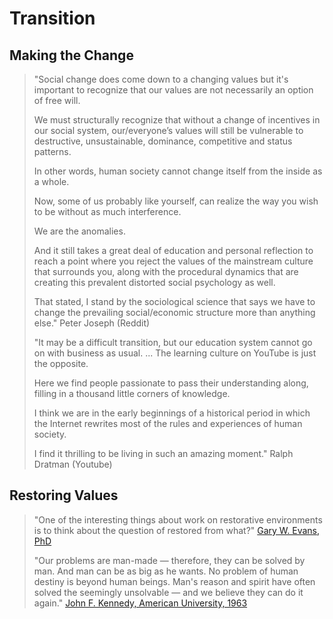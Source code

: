# Transition

## Making the Change

> "Social change does come down to a changing values but it's important to recognize that our values are not necessarily an option of free will.
>
> We must structurally recognize that without a change of incentives in our social system, our/everyone’s values will still be vulnerable to destructive, unsustainable, dominance, competitive and status patterns.
>
> In other words, human society cannot change itself from the inside as a whole.
>
> Now, some of us probably like yourself, can realize the way you wish to be without as much interference.
>
> We are the anomalies.
>
> And it still takes a great deal of education and personal reflection to reach a point where you reject the values of the mainstream culture that surrounds you, along with the procedural dynamics that are creating this prevalent distorted social psychology as well.
>
> That stated, I stand by the sociological science that says we have to change the prevailing social/economic structure more than anything else." Peter Joseph \(Reddit\)
>
> "It may be a difficult transition, but our education system cannot go on with business as usual. ... The learning culture on YouTube is just the opposite.
>
> Here we find people passionate to pass their understanding along, filling in a thousand little corners of knowledge.
>
> I think we are in the early beginnings of a historical period in which the Internet rewrites most of the rules and experiences of human society.
>
> I find it thrilling to be living in such an amazing moment." Ralph Dratman \(Youtube\)

## Restoring Values

> "One of the interesting things about work on restorative environments is to think about the question of restored from what?" [Gary W. Evans, PhD](https://www.apa.org/monitor/apr01/greengood)
>
> "Our problems are man-made — therefore, they can be solved by man. And man can be as big as he wants. No problem of human destiny is beyond human beings. Man's reason and spirit have often solved the seemingly unsolvable — and we believe they can do it again." [John F. Kennedy, American University, 1963](https://www.jfklibrary.org/archives/other-resources/john-f-kennedy-speeches/american-university-19630610)

